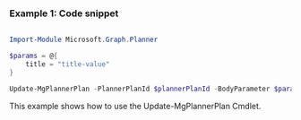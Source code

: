 ### Example 1: Code snippet

```powershell

Import-Module Microsoft.Graph.Planner

$params = @{
	title = "title-value"
}

Update-MgPlannerPlan -PlannerPlanId $plannerPlanId -BodyParameter $params

```
This example shows how to use the Update-MgPlannerPlan Cmdlet.


